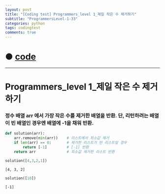 ```yaml
---
layout: post
title: "[Coding test] Programmers_level 1_제일 작은 수 제거하기"
subtitle: "ProgrammersLevel-1-33"
categories: python
tags: codingtest
comments: true
---
```


# ● [code](https://github.com/JeongJaeyoung0/coding_test/blob/cf28883ad5c606788af7ee1b1c649c28c77b98cb/210718_Programmers_level%201_%EC%A0%9C%EC%9D%BC%20%EC%9E%91%EC%9D%80%20%EC%88%98%20%EC%A0%9C%EA%B1%B0%ED%95%98%EA%B8%B0.ipynb)

***

# Programmers_level 1_제일 작은 수 제거하기
### 정수 배열 arr 에서 가장 작은 수를 제거한 배열을 반환. 단, 리턴하려는 배열이 빈 배열인 경우엔 배열에 -1을 채워 반환.


```python
def solution(arr):
    arr.remove(min(arr))    # 리스트에서 최소값 제거
    if len(arr) == 0:       # 제거한 리스트가 빈 리스트일 경우
        return [-1]         # [-1] 반환
    return arr              # 최소값 제거한 리스트 반환
```


```python
solution([4,3,2,1])
```




    [4, 3, 2]




```python
solution([10])
```




    [-1]